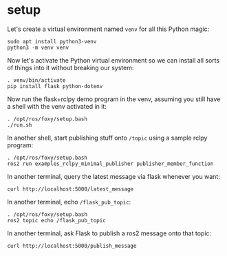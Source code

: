 # setup

Let's create a virtual environment named `venv` for all this Python magic:
```
sudo apt install python3-venv
python3 -m venv venv
```

Now let's activate the Python virtual environment so we can install all sorts of things into it without breaking our system:
```
. venv/bin/activate
pip install flask python-dotenv
```

Now run the flask+rclpy demo program in the venv, assuming you still have a shell with the venv activated in it:
```
. /opt/ros/foxy/setup.bash
./run.sh
```

In another shell, start publishing stuff onto `/topic` using a sample rclpy program:
```
. /opt/ros/foxy/setup.bash
ros2 run examples_rclpy_minimal_publisher publisher_member_function
```

In another terminal, query the latest message via flask whenever you want:
```
curl http://localhost:5000/latest_message
```

In another terminal, echo `/flask_pub_topic`:
```
. /opt/ros/foxy/setup.bash
ros2 topic echo /flask_pub_topic
```

In another terminal, ask Flask to publish a ros2 message onto that topic:
```
curl http://localhost:5000/publish_message
```
